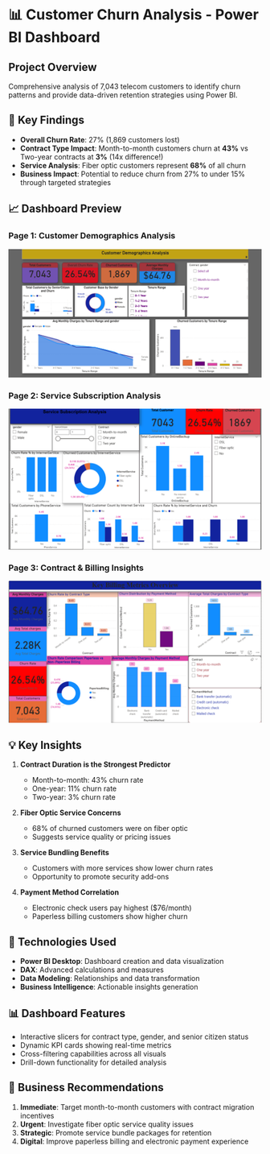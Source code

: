 # 📊 Customer Churn Analysis - Power BI Dashboard

## Project Overview
Comprehensive analysis of 7,043 telecom customers to identify churn patterns and provide data-driven retention strategies using Power BI.

## 🎯 Key Findings

- **Overall Churn Rate**: 27% (1,869 customers lost)
- **Contract Type Impact**: Month-to-month customers churn at **43%** vs Two-year contracts at **3%** (14x difference!)
- **Service Analysis**: Fiber optic customers represent **68%** of all churn
- **Business Impact**: Potential to reduce churn from 27% to under 15% through targeted strategies

## 📈 Dashboard Preview

### Page 1: Customer Demographics Analysis
![Customer Demographics](https://github.com/mahesh-dugyani/Customer-Churn-Analysis-PowerBI/blob/main/Screenshot%202025-10-29%20142644.png)

### Page 2: Service Subscription Analysis
![Service Analysis](https://github.com/mahesh-dugyani/Customer-Churn-Analysis-PowerBI/blob/main/Screenshot%202025-10-29%20142659.png)

### Page 3: Contract & Billing Insights
![Billing Insights](https://github.com/mahesh-dugyani/Customer-Churn-Analysis-PowerBI/blob/main/Screenshot%202025-10-29%20142717.png)

## 💡 Key Insights

1. **Contract Duration is the Strongest Predictor**
   - Month-to-month: 43% churn rate
   - One-year: 11% churn rate
   - Two-year: 3% churn rate

2. **Fiber Optic Service Concerns**
   - 68% of churned customers were on fiber optic
   - Suggests service quality or pricing issues

3. **Service Bundling Benefits**
   - Customers with more services show lower churn rates
   - Opportunity to promote security add-ons

4. **Payment Method Correlation**
   - Electronic check users pay highest ($76/month)
   - Paperless billing customers show higher churn

## 🔧 Technologies Used

- **Power BI Desktop**: Dashboard creation and data visualization
- **DAX**: Advanced calculations and measures
- **Data Modeling**: Relationships and data transformation
- **Business Intelligence**: Actionable insights generation

## 📊 Dashboard Features

- Interactive slicers for contract type, gender, and senior citizen status
- Dynamic KPI cards showing real-time metrics
- Cross-filtering capabilities across all visuals
- Drill-down functionality for detailed analysis

## 💼 Business Recommendations

1. **Immediate**: Target month-to-month customers with contract migration incentives
2. **Urgent**: Investigate fiber optic service quality issues
3. **Strategic**: Promote service bundle packages for retention
4. **Digital**: Improve paperless billing and electronic payment experience

